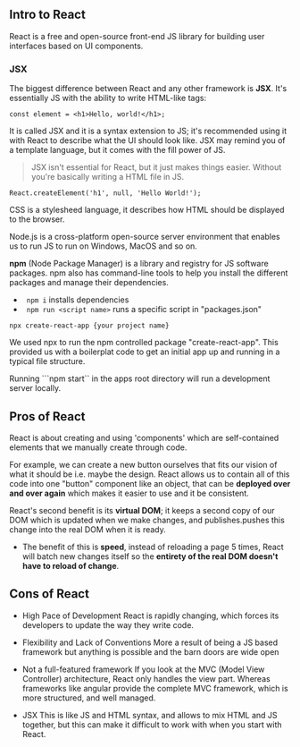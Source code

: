 ## Intro to React
React is a free and open-source front-end JS library for building user interfaces based on UI components. 

### JSX
The biggest difference between React and any other framework is **JSX**. It's essentially JS with the ability to write HTML-like tags:
```
const element = <h1>Hello, world!</h1>;
```

It is called JSX and it is a syntax extension to JS; it's recommended using it with React to describe what the UI should look like. JSX may remind you of a template language, but it comes with the fill power of JS. 

>JSX isn't essential for React, but it just makes things easier. Without you're basically writing a HTML file in JS. 

```
React.createElement('h1', null, 'Hello World!');
```

CSS is a stylesheed language, it describes how HTML should be displayed to the browser. 

Node.js is a cross-platform open-source server environment that enables us to run JS to run on Windows, MacOS and so on.

**npm** (Node Package Manager) is a library and registry for JS software packages. npm also has command-line tools to help you install the different packages and manage their dependencies.

- ``` npm i``` installs dependencies
- ``` npm run <script name>``` runs a specific script in "packages.json"

```
npx create-react-app {your project name}
```
We used npx to run the npm controlled package "create-react-app". This provided us with a boilerplat code to get an initial app up and running in a typical file structure.

Running ```npm start`` in the apps root directory will run a development server locally. 

## Pros of React
React is about creating and using 'components' which are self-contained elements that we manually create through code.

For example, we can create a new button ourselves that fits our vision of what it should be i.e. maybe the design. React allows us to contain all of this code into one "button" component like an object, that can be **deployed over and over again** which makes it easier to use and it be consistent. 

React's second benefit is its **virtual DOM**; it keeps a second copy of our DOM which is updated when we make changes, and publishes.pushes this change into the real DOM when it is ready.
- The benefit of this is **speed**, instead of reloading a page 5 times, React will batch new changes itself so the **entirety of the real DOM doesn't have to reload of change**. 

## Cons of React

- High Pace of Development
React is rapidly changing, which forces its developers to update the way they write code.

- Flexibility and Lack of Conventions
More a result of being a JS based framework but anything is possible and the barn doors are wide open

- Not a full-featured framework
If you look at the MVC (Model View Controller) architecture, React only handles the view part. Whereas frameworks like angular provide the complete MVC framework, which is more structured, and well managed. 

- JSX
This is like JS and HTML syntax, and allows to mix HTML and JS together, but this can make it difficult to work with when you start with React.